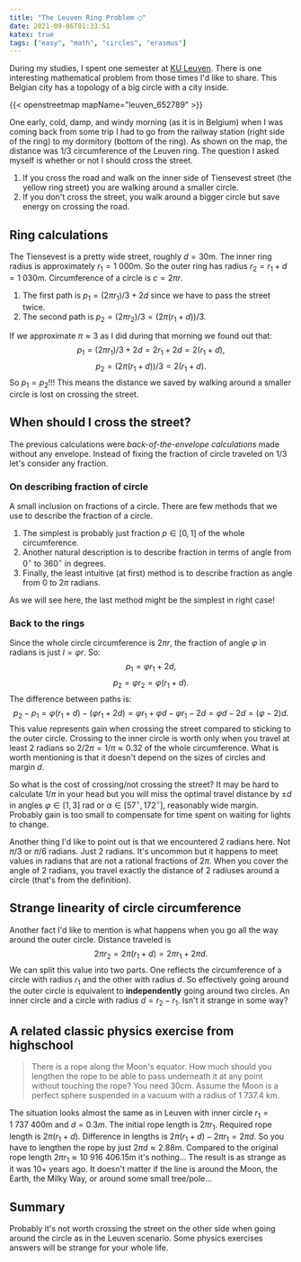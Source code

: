 ```yaml
---
title: "The Leuven Ring Problem ◯‍"
date: 2021-09-06T01:33:51
katex: true
tags: ["easy", "math", "circles", "erasmus"]
---
```


During my studies, I spent one semester at [KU Leuven](https://www.kuleuven.be/english/).
There is one interesting mathematical problem from those times I'd like to share.
This Belgian city has a topology of a big circle with a city inside.

{{< openstreetmap mapName="leuven_652789" >}}

One early, cold, damp, and windy morning (as it is in Belgium) when I was coming back from some trip I had to go from the railway station (right side of the ring) to my dormitory (bottom of the ring).
As shown on the map, the distance was 1/3 circumference of the Leuven ring.
The question I asked myself is whether or not I should cross the street.

1. If you cross the road and walk on the inner side of Tiensevest street (the yellow ring street) you are walking around a smaller circle.
2. If you don't cross the street, you walk around a bigger circle but save energy on crossing the road.

## Ring calculations

The Tiensevest is a pretty wide street, roughly $d = 30$m.
The inner ring radius is approximately $r_1 = 1\ 000$m.
So the outer ring has radius $r_2 = r_1 + d = 1\ 030$m.
Circumference of a circle is $c = 2\pi r$.

1. The first path is $p_1 = (2\pi r_1) / 3 + 2 d$ since we have to pass the street twice.
2. The second path is $p_2 = (2\pi r_2) / 3 = (2\pi (r_1 + d)) / 3$.

If we approximate $\pi \approx 3$ as I did during that morning we found out that:
$$
p_1 = (2\pi r_1) / 3 + 2 d = 2r_1 + 2d =  2 (r_1 + d),
$$
$$
p_2 = (2\pi (r_1 + d)) / 3 = 2 (r_1 + d).
$$
So $p_1 = p_2$!!!
This means the distance we saved by walking around a smaller circle is lost on crossing the street.

## When should I cross the street?

The previous calculations were _back-of-the-envelope calculations_ made without any envelope.
Instead of fixing the fraction of circle traveled on 1/3 let's consider any fraction.

### On describing fraction of circle

A small inclusion on fractions of a circle.
There are few methods that we use to describe the fraction of a circle.

1. The simplest is probably just fraction $p \in [0, 1]$ of the whole circumference.
2. Another natural description is to describe fraction in terms of angle from $0^\circ$ to $360^\circ$ in degrees.
3. Finally, the least intuitive (at first) method is to describe fraction as angle from $0$ to $2\pi$ radians.

As we will see here, the last method might be the simplest in right case!

### Back to the rings

Since the whole circle circumference is $2\pi r$, the fraction of angle $\varphi$ in radians is just $l = \varphi r$.
So:
$$
p_1 = \varphi r_1 + 2d,
$$
$$
p_2 = \varphi r_2 = \varphi (r_1 + d).
$$
The difference between paths is:
$$
p_2 - p_1 = \varphi (r_1 + d) - (\varphi r_1 + 2d) = \varphi r_1 + \varphi d - \varphi r_1 - 2d =  \varphi d - 2d = (\varphi - 2) d.
$$
This value represents gain when crossing the street compared to sticking to the outer circle.
Crossing to the inner circle is worth only when you travel at least 2 radians so $2 / 2\pi = 1/ \pi \approx 0.32$ of the whole circumference.
What is worth mentioning is that it doesn't depend on the sizes of circles and margin $d$.

So what is the cost of crossing/not crossing the street?
It may be hard to calculate $1/\pi$ in your head but you will miss the optimal travel distance by $\pm d$ in angles $\varphi \in [1, 3]$ rad or $\alpha \in [57 ^\circ , 172^\circ]$, reasonably wide margin.
Probably gain is too small to compensate for time spent on waiting for lights to change.

Another thing I'd like to point out is that we encountered 2 radians here.
Not $\pi/3$ or $\pi/6$ radians.
Just 2 radians.
It's uncommon but it happens to meet values in radians that are not a rational fractions of $2\pi$.
When you cover the angle of 2 radians, you travel exactly the distance of 2 radiuses around a circle (that's from the definition).

## Strange linearity of circle circumference

Another fact I'd like to mention is what happens when you go all the way around the outer circle.
Distance traveled is
$$
2 \pi r_2 = 2 \pi (r_1 + d) = 2\pi r_1 + 2\pi d.
$$
We can split this value into two parts.
One reflects the circumference of a circle with radius $r_1$ and the other with radius $d$.
So effectively going around the outer circle is equivalent to **independently** going around two circles.
An inner circle and a circle with radius $d = r_2 - r_1$.
Isn't it strange in some way?

## A related classic physics exercise from highschool

> There is a rope along the Moon's equator. How much should you lengthen the rope to be able to pass underneath it at any point without touching the rope? You need 30cm. Assume the Moon is a perfect sphere suspended in a vacuum with a radius of 1 737.4 km.

The situation looks almost the same as in Leuven with inner circle $r_1 = 1\ 737\ 400$m and $d = 0.3 m$.
The initial rope length is $2\pi r_1$.
Required rope length is $2\pi (r_1 + d)$.
Difference in lengths is $2\pi (r_1 + d) - 2\pi r_1 = 2\pi d$.
So you have to lengthen the rope by just $2\pi d \approx 2.88$m.
Compared to the original rope length $2\pi r_1 \approx 10\ 916\ 406.15$m it's nothing...
The result is as strange as it was 10+ years ago.
It doesn't matter if the line is around the Moon, the Earth, the Milky Way, or around some small tree/pole...

## Summary

Probably it's not worth crossing the street on the other side when going around the circle as in the Leuven scenario.
Some physics exercises answers will be strange for your whole life.
